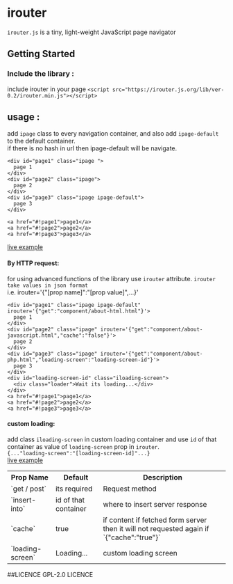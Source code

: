 # irouter
`irouter.js` is  a tiny, light-weight JavaScript page navigator

## Getting Started

### Include the library :
include irouter in your page
```<script src="https://irouter.js.org/lib/ver-0.2/irouter.min.js"></script>```

## usage :
add ``ipage`` class to every navigation container, and also add ``ipage-default`` to the default container.<br>
if there is no hash in url then ipage-default will be navigate.
```
<div id="page1" class="ipage ">
  page 1
</div>
<div id="page2" class="ipage">
  page 2
</div>
<div id="page3" class="ipage ipage-default">
  page 3
</div>

<a href="#!page1">page1</a>
<a href="#!page2">page2</a>
<a href="#!page3">page3</a>
```
[live example](https://irouter.js.org/code-example/ver-0.2/simple.html)

#### By HTTP request:
for using advanced functions of the library use `irouter` attribute.
``irouter take values in json format``<br>
i.e. irouter='{"[prop name]":"[prop value]",...}'
```
<div id="page1" class="ipage ipage-default" irouter='{"get":"component/about-html.html"}'>
  page 1
</div>
<div id="page2" class="ipage" irouter='{"get":"component/about-javascript.html","cache":"false"}'>
  page 2
</div>
<div id="page3" class="ipage" irouter='{"get":"component/about-php.html","loading-screen":"loading-screen-id"}'>
  page 3
</div>
<div id="loading-screen-id" class="iloading-screen">
  <div class="loader">Wait its loading...</div>
</div>
<a href="#!page1">page1</a>
<a href="#!page2">page2</a>
<a href="#!page3">page3</a>
```
#### custom loading:
add class `iloading-screen` in custom loading container and use `id` of that container as value of `loading-screen` prop in `irouter`.<br>
`{..."loading-screen":"[loading-screen-id]"...}` <br>
[live example](https://irouter.js.org/code-example/ver-0.2/retrive-from-server.html)
<table>
  <tr>
    <th>Prop Name</th>
    <th>Default</th>
    <th>Description</th>
  </tr>
  <tr>
    <td>`get / post`</td>
    <td>its required</td>
    <td>Request method</td>
  </tr>
  <tr>
    <td>`insert-into`</td>
    <td>id of that container</td>
    <td>where to insert server response</td>
  </tr>
  <tr>
    <td>`cache`</td>
    <td>true</td>
    <td>if content if fetched form server then it will not requested again if `{"cache":"true"}`</td>
  </tr>
  <tr>
    <td>`loading-screen`</td>
    <td>Loading...</td>
    <td>custom loading screen</td>
  </tr>
</table>

##LICENCE
GPL-2.0 LICENCE
